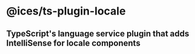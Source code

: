 # @ices/ts-plugin-locale

## TypeScript's language service plugin that adds IntelliSense for locale components
